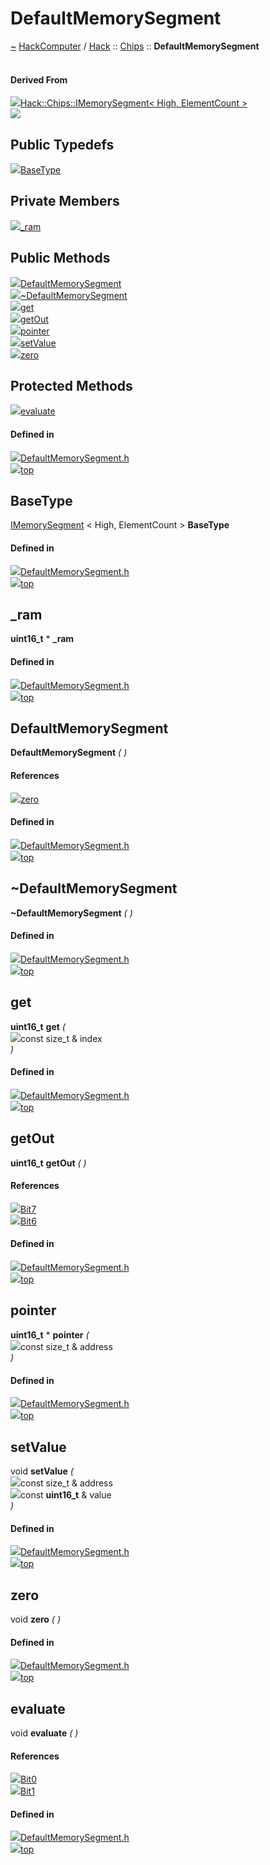 <a id="defaultmemorysegment"></a>
<h1>DefaultMemorySegment</h1>
<a id="classhack_1_1chips_1_1defaultmemorysegment"></a>
<a href="https://github.com/CharlesCarley/HackComputer#~">~</a>
<a href="index.md#index">HackComputer</a>
<span class="inline-text">/</span>
<a href="namespaceHack.md#hack">Hack</a>
<span class="inline-text">::</span>
<a href="namespaceHack_1_1Chips.md#chips">Chips</a>
<span class="inline-text">::</span>
<span class="bold-text"><b>DefaultMemorySegment</b></span>
<br/>
<br/>
<a id="derived-from"></a>
<h4>Derived From</h4>
<div class="icon-link">
<img src="../images/class.svg"/><a href="classHack_1_1Chips_1_1IMemorySegment.md#imemorysegment">Hack::Chips::IMemorySegment&lt; High, ElementCount &gt;</a>
</div>
<img src="../images/dot/internal-diagram-10.dot.svg"/><br/>
<a id="public-typedefs"></a>
<h2>Public Typedefs</h2>
<span class="icon-list-item"><a href="#basetype" class="icon-list-item"><img src="../images/class.svg" class="icon-list-item"/><span class="icon-list-item">BaseType</span>
</a>
</span>
<br/>
<a id="private-members"></a>
<h2>Private Members</h2>
<span class="icon-list-item"><a href="#_ram" class="icon-list-item"><img src="../images/class.svg" class="icon-list-item"/><span class="icon-list-item">_ram</span>
</a>
</span>
<br/>
<a id="public-methods"></a>
<h2>Public Methods</h2>
<span class="icon-list-item"><a href="#defaultmemorysegment" class="icon-list-item"><img src="../images/class.svg" class="icon-list-item"/><span class="icon-list-item">DefaultMemorySegment</span>
</a>
</span>
<br/>
<span class="icon-list-item"><a href="#~defaultmemorysegment" class="icon-list-item"><img src="../images/class.svg" class="icon-list-item"/><span class="icon-list-item">~DefaultMemorySegment</span>
</a>
</span>
<br/>
<span class="icon-list-item"><a href="#get" class="icon-list-item"><img src="../images/class.svg" class="icon-list-item"/><span class="icon-list-item">get</span>
</a>
</span>
<br/>
<span class="icon-list-item"><a href="#getout" class="icon-list-item"><img src="../images/class.svg" class="icon-list-item"/><span class="icon-list-item">getOut</span>
</a>
</span>
<br/>
<span class="icon-list-item"><a href="#pointer" class="icon-list-item"><img src="../images/class.svg" class="icon-list-item"/><span class="icon-list-item">pointer</span>
</a>
</span>
<br/>
<span class="icon-list-item"><a href="#setvalue" class="icon-list-item"><img src="../images/class.svg" class="icon-list-item"/><span class="icon-list-item">setValue</span>
</a>
</span>
<br/>
<span class="icon-list-item"><a href="#zero" class="icon-list-item"><img src="../images/class.svg" class="icon-list-item"/><span class="icon-list-item">zero</span>
</a>
</span>
<br/>
<a id="protected-methods"></a>
<h2>Protected Methods</h2>
<span class="icon-list-item"><a href="#evaluate" class="icon-list-item"><img src="../images/class.svg" class="icon-list-item"/><span class="icon-list-item">evaluate</span>
</a>
</span>
<br/>
<a id="defined-in"></a>
<h4>Defined in</h4>
<span class="icon-list-item"><a href="https://github.com/CharlesCarley/HackComputer/blob/master/F:/HackComputer/Source/Chips/DefaultMemorySegment.h#L29" class="icon-list-item"><img src="../images/file.svg" class="icon-list-item"/><span class="icon-list-item">DefaultMemorySegment.h</span>
</a>
</span>
<br/>
<span class="icon-list-item"><a href="#defaultmemorysegment" class="icon-list-item"><img src="../images/jumpToTop.svg" class="icon-list-item"/><span class="icon-list-item">top</span>
</a>
</span>
<a id="basetype"></a>
<h2>BaseType</h2>
<a href="classHack_1_1Chips_1_1IMemorySegment.md#imemorysegment">IMemorySegment</a>
<span class="inline-text">&lt; High, ElementCount &gt;</span>
<span class="bold-text"><b>BaseType</b></span>
<br/>
<a id="defined-in"></a>
<h4>Defined in</h4>
<span class="icon-list-item"><a href="https://github.com/CharlesCarley/HackComputer/blob/master/F:/HackComputer/Source/Chips/DefaultMemorySegment.h#L31" class="icon-list-item"><img src="../images/file.svg" class="icon-list-item"/><span class="icon-list-item">DefaultMemorySegment.h</span>
</a>
</span>
<br/>
<span class="icon-list-item"><a href="#defaultmemorysegment" class="icon-list-item"><img src="../images/jumpToTop.svg" class="icon-list-item"/><span class="icon-list-item">top</span>
</a>
</span>
<br/>
<a id="_ram"></a>
<h2>_ram</h2>
<span class="bold-text"><b>uint16_t</b></span>
<span class="inline-text"> *</span>
<span class="bold-text"><b>_ram</b></span>
<br/>
<a id="defined-in"></a>
<h4>Defined in</h4>
<span class="icon-list-item"><a href="https://github.com/CharlesCarley/HackComputer/blob/master/F:/HackComputer/Source/Chips/DefaultMemorySegment.h#L34" class="icon-list-item"><img src="../images/file.svg" class="icon-list-item"/><span class="icon-list-item">DefaultMemorySegment.h</span>
</a>
</span>
<br/>
<span class="icon-list-item"><a href="#defaultmemorysegment" class="icon-list-item"><img src="../images/jumpToTop.svg" class="icon-list-item"/><span class="icon-list-item">top</span>
</a>
</span>
<br/>
<a id="defaultmemorysegment"></a>
<h2>DefaultMemorySegment</h2>
<span class="bold-text"><b>DefaultMemorySegment</b></span>
<span class="italic-text"><i>(</i></span>
<span class="italic-text"><i>)</i></span>
<a id="references"></a>
<h4>References</h4>
<div class="paragraph">
<span class="paragraph"><img src="../images/class.svg"/><a href="classHack_1_1Chips_1_1DefaultMemorySegment.md#zero">zero</a>
</span>
</div>
<a id="defined-in"></a>
<h4>Defined in</h4>
<span class="icon-list-item"><a href="https://github.com/CharlesCarley/HackComputer/blob/master/F:/HackComputer/Source/Chips/DefaultMemorySegment.h#L37" class="icon-list-item"><img src="../images/file.svg" class="icon-list-item"/><span class="icon-list-item">DefaultMemorySegment.h</span>
</a>
</span>
<br/>
<span class="icon-list-item"><a href="#defaultmemorysegment" class="icon-list-item"><img src="../images/jumpToTop.svg" class="icon-list-item"/><span class="icon-list-item">top</span>
</a>
</span>
<br/>
<a id="~defaultmemorysegment"></a>
<h2>~DefaultMemorySegment</h2>
<span class="bold-text"><b>~DefaultMemorySegment</b></span>
<span class="italic-text"><i>(</i></span>
<span class="italic-text"><i>)</i></span>
<a id="defined-in"></a>
<h4>Defined in</h4>
<span class="icon-list-item"><a href="https://github.com/CharlesCarley/HackComputer/blob/master/F:/HackComputer/Source/Chips/DefaultMemorySegment.h#L39" class="icon-list-item"><img src="../images/file.svg" class="icon-list-item"/><span class="icon-list-item">DefaultMemorySegment.h</span>
</a>
</span>
<br/>
<span class="icon-list-item"><a href="#defaultmemorysegment" class="icon-list-item"><img src="../images/jumpToTop.svg" class="icon-list-item"/><span class="icon-list-item">top</span>
</a>
</span>
<br/>
<a id="get"></a>
<h2>get</h2>
<span class="bold-text"><b>uint16_t</b></span>
<span class="bold-text"><b>get</b></span>
<span class="italic-text"><i>(</i></span>
<div class="paragraph">
<span class="paragraph"><img src="../images/horSpace24px.svg"/><span class="inline-text">const size_t &amp;</span>
<span class="inline-text">index</span>
</span>
</div>
<span class="italic-text"><i>)</i></span>
<a id="defined-in"></a>
<h4>Defined in</h4>
<span class="icon-list-item"><a href="https://github.com/CharlesCarley/HackComputer/blob/master/F:/HackComputer/Source/Chips/DefaultMemorySegment.h#L41" class="icon-list-item"><img src="../images/file.svg" class="icon-list-item"/><span class="icon-list-item">DefaultMemorySegment.h</span>
</a>
</span>
<br/>
<span class="icon-list-item"><a href="#defaultmemorysegment" class="icon-list-item"><img src="../images/jumpToTop.svg" class="icon-list-item"/><span class="icon-list-item">top</span>
</a>
</span>
<br/>
<a id="getout"></a>
<h2>getOut</h2>
<span class="bold-text"><b>uint16_t</b></span>
<span class="bold-text"><b>getOut</b></span>
<span class="italic-text"><i>(</i></span>
<span class="italic-text"><i>)</i></span>
<a id="references"></a>
<h4>References</h4>
<div class="paragraph">
<span class="paragraph"><img src="../images/class.svg"/><a href="namespaceHack_1_1Chips.md#bit7">Bit7</a>
</span>
</div>
<div class="paragraph">
<span class="paragraph"><img src="../images/class.svg"/><a href="namespaceHack_1_1Chips.md#bit6">Bit6</a>
</span>
</div>
<a id="defined-in"></a>
<h4>Defined in</h4>
<span class="icon-list-item"><a href="https://github.com/CharlesCarley/HackComputer/blob/master/F:/HackComputer/Source/Chips/DefaultMemorySegment.h#L49" class="icon-list-item"><img src="../images/file.svg" class="icon-list-item"/><span class="icon-list-item">DefaultMemorySegment.h</span>
</a>
</span>
<br/>
<span class="icon-list-item"><a href="#defaultmemorysegment" class="icon-list-item"><img src="../images/jumpToTop.svg" class="icon-list-item"/><span class="icon-list-item">top</span>
</a>
</span>
<br/>
<a id="pointer"></a>
<h2>pointer</h2>
<span class="bold-text"><b>uint16_t</b></span>
<span class="inline-text"> *</span>
<span class="bold-text"><b>pointer</b></span>
<span class="italic-text"><i>(</i></span>
<div class="paragraph">
<span class="paragraph"><img src="../images/horSpace24px.svg"/><span class="inline-text">const size_t &amp;</span>
<span class="inline-text">address</span>
</span>
</div>
<span class="italic-text"><i>)</i></span>
<a id="defined-in"></a>
<h4>Defined in</h4>
<span class="icon-list-item"><a href="https://github.com/CharlesCarley/HackComputer/blob/master/F:/HackComputer/Source/Chips/DefaultMemorySegment.h#L43" class="icon-list-item"><img src="../images/file.svg" class="icon-list-item"/><span class="icon-list-item">DefaultMemorySegment.h</span>
</a>
</span>
<br/>
<span class="icon-list-item"><a href="#defaultmemorysegment" class="icon-list-item"><img src="../images/jumpToTop.svg" class="icon-list-item"/><span class="icon-list-item">top</span>
</a>
</span>
<br/>
<a id="setvalue"></a>
<h2>setValue</h2>
<span class="inline-text">void</span>
<span class="bold-text"><b>setValue</b></span>
<span class="italic-text"><i>(</i></span>
<div class="paragraph">
<span class="paragraph"><img src="../images/horSpace24px.svg"/><span class="inline-text">const size_t &amp;</span>
<span class="inline-text">address</span>
</span>
</div>
<div class="paragraph">
<span class="paragraph"><img src="../images/horSpace24px.svg"/><span class="inline-text">const </span>
<span class="bold-text"><b>uint16_t</b></span>
<span class="inline-text"> &amp;</span>
<span class="inline-text">value</span>
</span>
</div>
<span class="italic-text"><i>)</i></span>
<a id="defined-in"></a>
<h4>Defined in</h4>
<span class="icon-list-item"><a href="https://github.com/CharlesCarley/HackComputer/blob/master/F:/HackComputer/Source/Chips/DefaultMemorySegment.h#L45" class="icon-list-item"><img src="../images/file.svg" class="icon-list-item"/><span class="icon-list-item">DefaultMemorySegment.h</span>
</a>
</span>
<br/>
<span class="icon-list-item"><a href="#defaultmemorysegment" class="icon-list-item"><img src="../images/jumpToTop.svg" class="icon-list-item"/><span class="icon-list-item">top</span>
</a>
</span>
<br/>
<a id="zero"></a>
<h2>zero</h2>
<span class="inline-text">void</span>
<span class="bold-text"><b>zero</b></span>
<span class="italic-text"><i>(</i></span>
<span class="italic-text"><i>)</i></span>
<a id="defined-in"></a>
<h4>Defined in</h4>
<span class="icon-list-item"><a href="https://github.com/CharlesCarley/HackComputer/blob/master/F:/HackComputer/Source/Chips/DefaultMemorySegment.h#L47" class="icon-list-item"><img src="../images/file.svg" class="icon-list-item"/><span class="icon-list-item">DefaultMemorySegment.h</span>
</a>
</span>
<br/>
<span class="icon-list-item"><a href="#defaultmemorysegment" class="icon-list-item"><img src="../images/jumpToTop.svg" class="icon-list-item"/><span class="icon-list-item">top</span>
</a>
</span>
<br/>
<a id="evaluate"></a>
<h2>evaluate</h2>
<span class="inline-text">void</span>
<span class="bold-text"><b>evaluate</b></span>
<span class="italic-text"><i>(</i></span>
<span class="italic-text"><i>)</i></span>
<a id="references"></a>
<h4>References</h4>
<div class="paragraph">
<span class="paragraph"><img src="../images/class.svg"/><a href="namespaceHack_1_1Chips.md#bit0">Bit0</a>
</span>
</div>
<div class="paragraph">
<span class="paragraph"><img src="../images/class.svg"/><a href="namespaceHack_1_1Chips.md#bit1">Bit1</a>
</span>
</div>
<a id="defined-in"></a>
<h4>Defined in</h4>
<span class="icon-list-item"><a href="https://github.com/CharlesCarley/HackComputer/blob/master/F:/HackComputer/Source/Chips/DefaultMemorySegment.h#L52" class="icon-list-item"><img src="../images/file.svg" class="icon-list-item"/><span class="icon-list-item">DefaultMemorySegment.h</span>
</a>
</span>
<br/>
<span class="icon-list-item"><a href="#defaultmemorysegment" class="icon-list-item"><img src="../images/jumpToTop.svg" class="icon-list-item"/><span class="icon-list-item">top</span>
</a>
</span>
<br/>
</div>
</div>
</body>
</html>
